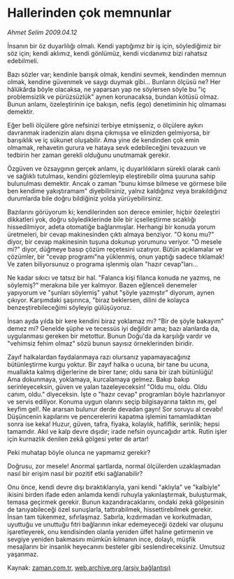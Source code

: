 # Hallerinden  çok memnunlar

*Ahmet Selim 2009.04.12*

<tr><td class="metin" colspan="2" style="padding-top: 20px; padding-left: 5px; padding-right: 10px;">İnsanın bir öz duyarlılığı olmalı. Kendi yaptığımız bir iş için, söylediğimiz bir söz için; kendi aklımız, kendi gönlümüz, kendi vicdanımız bizi rahatsız edebilmeli.</td></tr><tr><td class="metin" colspan="2" style="padding-top: 20px; padding-left: 5px; padding-right: 10px;"><p>Bazı sözler var; kendinle barışık olmak, kendini sevmek, kendinden memnun olmak, kendine güvenmek ve saygı duymak gibi... Bunların ölçüsü ne? Her hâlükârda böyle olacaksa, ne yaparsan yap ne söylersen söyle bu "iç problemsizlik ve pürüzsüzlük" aynen korunacaksa, bundan kötüsü olmaz. Bunun anlamı, özeleştirinin içe bakışın, nefis (ego) denetiminin hiç olmaması demektir.
<p>Eğer belli ölçülere göre nefsinizi terbiye etmişseniz, o ölçülere aykırı davranmak iradenizin alanı dışına çıkmışsa ve elinizden gelmiyorsa, bir barışıklık ve iç sükunet oluşabilir. Ama yine de kendinden çok emin olmamak, rehavetin gurura ve hataya sevk edebileceğini tevazuun ve tedbirin her zaman gerekli olduğunu unutmamak gerekir.
<p>Özgüven ve özsaygının gerçek anlamı, iç duyarlılıkların sürekli olarak canlı ve sağlıklı tutulması, kendini gözlemleyip eleştirebilir olma şuuruna sahip bulunulması demektir. Ancak o zaman "bunu kimse bilmese ve görmese bile ben kendime yakıştıramam" diyebilirsiniz, yalnız kaldığınız veya bırakıldığınız durumlarda bile doğru bildiğiniz yolda yürüyebilirsiniz.
<p>Bazılarını görüyorum ki; kendilerinden son derece eminler, hiçbir özeleştiri dikkatleri yok, doğru söylediklerinde bile bir içselleştirme sıcaklığı hissedilmiyor, adeta otomatiğe bağlanmışlar. Herhangi bir konuda yorum üretmeleri, bir cevap makinesinden çıktı almaya benziyor. "O konu mu?" diyor, bir cevap makinesinin tuşuna dokunup yorumunu veriyor. "O mesele mi?" diyor, düğmeye basıp çözüm reçetesini uzatıyor. Bütün açıklamalar ve çözümler, bir "cevap programı"na yüklenmiş, onun yaptığı sadece tıklamak! Ve zaten biliyorsunuz o programa işlenmiş olan "hazır cevap"ları...
<p>Ne kadar sıkıcı ve tatsız bir hal. "Falanca kişi filanca konuda ne yazmış, ne söylemiş?" merakına bile yer kalmıyor. Bazen eğlenceli denemeler yapıyorum ve "şunları söylemiş" yahut "şöyle yazmıştır" diyorum, aynen çıkıyor. Karşımdaki şaşırınca, "biraz beklersen, dilini de kolayca benzeştirebileceğimi söyleyip gülüşüyoruz.
<p>İnsan ayda yılda bir kere kendini biraz yoklamaz mı? "Bir de şöyle bakayım" demez mi? Genelde şüphe ve tecessüs iyi değildir ama; bazı alanlarda da, uygulanması gereken bir metottur. Bunun Doğu'da da karşılığı vardır ve "vehimsiz fehim olmaz" sözü bunun sayısız örneklerinden biridir.
<p>Zayıf halkalardan faydalanmaya razı olursanız yapamayacağınız bütünleştirme kurgu yoktur. Bir zayıf halka o ucuna, bir tane bu ucuna, muallakta kalmış diğerlerine de birer tane; oldu sana bir izah bütünlüğü! Ama dokunmaya, yoklamaya, kurcalamaya gelmez. Bakıp bakıp serinleyeceksin, güven ve yalan tazeleyeceksin! "Oldu mu, oldu. Oldu canım, oldu." diyeceksin. İşte o "hazır cevap" programları böyle hazırlanıyor ve servis ediliyor. Konuma uygun olanını seçip bilgisayarına taktın mı, gel keyfim gel!. Ne ararsan bulunur derde devadan gayrı! Sor soruyu al cevabı! Düşüncenin kapılarını ve pencerelerini kapatma işlemini tamamladıktan sonra ise keka! Huzur, güven, tafra, fiyaka, kolaylık, hafiflik, serinlik; hepsi tamamdır. Akıl ve kalp devre dışıdır; irade nefsin oyuncağıdır artık. Rutin işler için kurnazlık denilen zekâ gölgesi yeter de artar!
<p>Peki muhatap böyle olunca ne yapmamız gerekir?
<p>Doğrusu, zor mesele! Anormal şartlarda, normal ölçülerden uzaklaşmadan nasıl bir erişim nasıl bir pozitif etki sağlanabilir?
<p>Onu önce, kendi devre dışı bıraktıklarıyla, yani kendi "aklıyla" ve "kalbiyle" ikisini birden ifade eden anlamda kendi ruhuyla yakınlaştırmak, buluşturmak, temasa geçirmek gerekir. Bunun kazandıracaklarını, ondaki zekâ gölgesinin de tanıyabileceği özel sunuşlarla, tattırabilmek, hissettirebilmek gerekir. İnsan tam tükenmez, sıfırlaşmaz. Sabırla, kızdırmadan ve korkutmadan, uyuttuğu ve unuttuğu fıtri bağlarının inkar edemeyeceği özdeki var oluşunu işaretleyerek, onu kendisinden olanla yeniden ülfet haline getirmenin ve sevgiye yeniden bakmasını mümkün kılmanın ince, dolaylı, müşfik mesajlarını bir insanlık heyecanını besteler gibi seslendireceksiniz. Umutsuz yaşanmaz.<br/></p></p></p></p></p></p></p></p></p></p></td></tr>

Kaynak: [zaman.com.tr](http://zaman.com.tr/yazar.do?yazino=836491), [web.archive.org (arşiv bağlantısı)](http://web.archive.org/web/20090513004435/http://www.zaman.com.tr:80/yazar.do?yazino=836491)
